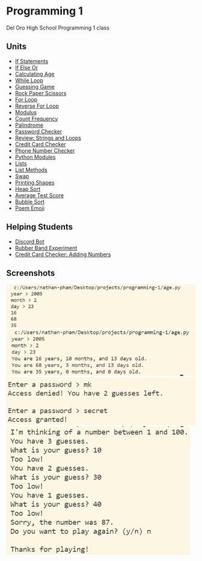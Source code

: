 # Programming 1
Del Oro High School Programming 1 class

## Units
* [If Statements](if_statement.py)
* [If Else Or](if_else_or.py)
* [Calculating Age](age.py)
* [While Loop](while_loop.py)
* [Guessing Game](guessing_game.py)
* [Rock Paper Scissors](rock_paper_scissors.py)
* [For Loop](for_loop.py)
* [Reverse For Loop](reverse_for_loop.py)
* [Modulus](modulus.py)
* [Count Frequency](count_frequency.py)
* [Palindrome](palindrome.py)
* [Password Checker](password_checker.py)
* [Review: Strings and Loops](review_strings_loops.py)
* [Credit Card Checker](credit_checker.py)
* [Phone Number Checker](phone_number_checker.py)
* [Python Modules](modules.py)
* [Lists](lists.py)
* [List Methods](list_methods.py)
* [Swap](swap.py)
* [Printing Shapes](printing_shapes.py)
* [Heap Sort](/heap_sort.py)
* [Average Test Score](/average_test_score.py)
* [Bubble Sort](/bubble_sort.py)
* [Poem Emoji](/poem_emoji.py)

## Helping Students
* [Discord Bot](discord_bot.py)
* [Rubber Band Experiment](rubberbands_experiment/rubberbands.py)
* [Credit Card Checker: Adding Numbers](adding_numbers.py)

## Screenshots
![](screenshots/2022-01-06-10-06-02.png)
![](screenshots/2022-01-06-10-22-06.png)
![](screenshots/while_loop.png)
![](screenshots/2022-01-10-09-36-11.png)